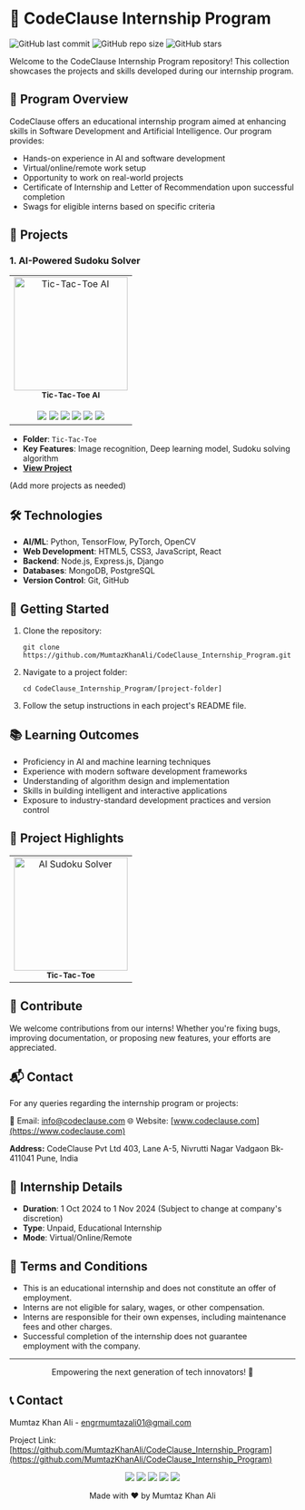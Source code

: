 # 🚀 CodeClause Internship Program

![GitHub last commit](https://img.shields.io/github/last-commit/engrmumtazali0112/Code_Clause_Internship_Artificial_Intelligence)
![GitHub repo size](https://img.shields.io/github/repo-size/engrmumtazali0112/Code_Clause_Internship_Artificial_Intelligence)
![GitHub stars](https://img.shields.io/github/stars/engrmumtazali0112/Code_Clause_Internship_Artificial_Intelligence?style=social)




Welcome to the CodeClause Internship Program repository! This collection showcases the projects and skills developed during our internship program.

## 🎯 Program Overview

CodeClause offers an educational internship program aimed at enhancing skills in Software Development and Artificial Intelligence. Our program provides:

- Hands-on experience in AI and software development
- Virtual/online/remote work setup
- Opportunity to work on real-world projects
- Certificate of Internship and Letter of Recommendation upon successful completion
- Swags for eligible interns based on specific criteria

## 📂 Projects

### 1. AI-Powered Sudoku Solver
<table>
  <tr>
    <td align="center">
      <img src="https://github.com/user-attachments/assets/bcdeda8e-8c57-4071-8a4e-26bc8abec9ff" width="200px" alt="Tic-Tac-Toe AI"/>
      <br />
      <sub><b>Tic-Tac-Toe AI</b></sub>
      <br /><br />
      <!-- Badges for the technologies used in the project -->
      <img src="https://img.shields.io/badge/Python-3776AB?style=for-the-badge&logo=python&logoColor=white" />
      <img src="https://img.shields.io/badge/Flask-000000?style=for-the-badge&logo=flask&logoColor=white" />
      <img src="https://img.shields.io/badge/JavaScript-F7DF1E?style=for-the-badge&logo=javascript&logoColor=black" />
      <img src="https://img.shields.io/badge/HTML5-E34F26?style=for-the-badge&logo=html5&logoColor=white" />
      <img src="https://img.shields.io/badge/CSS3-1572B6?style=for-the-badge&logo=css3&logoColor=white" />
      <img src="https://img.shields.io/badge/Bootstrap-563D7C?style=for-the-badge&logo=bootstrap&logoColor=white" />
    </td>
    <!-- Add more project highlights as needed -->
  </tr>
</table>


- **Folder**: `Tic-Tac-Toe`
- **Key Features**: Image recognition, Deep learning model, Sudoku solving algorithm
- **[View Project](https://github.com/engrmumtazali0112/Code_Clause_Internship_Artificial_Intelligence/tree/main/Tic-Tac-Toe%20_I)**

(Add more projects as needed)

## 🛠️ Technologies

- **AI/ML**: Python, TensorFlow, PyTorch, OpenCV
- **Web Development**: HTML5, CSS3, JavaScript, React
- **Backend**: Node.js, Express.js, Django
- **Databases**: MongoDB, PostgreSQL
- **Version Control**: Git, GitHub

## 🚀 Getting Started

1. Clone the repository:
   ```
   git clone https://github.com/MumtazKhanAli/CodeClause_Internship_Program.git
   ```

2. Navigate to a project folder:
   ```
   cd CodeClause_Internship_Program/[project-folder]
   ```

3. Follow the setup instructions in each project's README file.

## 📚 Learning Outcomes

- Proficiency in AI and machine learning techniques
- Experience with modern software development frameworks
- Understanding of algorithm design and implementation
- Skills in building intelligent and interactive applications
- Exposure to industry-standard development practices and version control

## 🌟 Project Highlights

<table>
  <tr>
    <td align="center">
      <img src="https://github.com/user-attachments/assets/bcdeda8e-8c57-4071-8a4e-26bc8abec9ff" width="200px" alt="AI Sudoku Solver"/>
      <br />
      <sub><b>Tic-Tac-Toe</b></sub>
    </td>
    <!-- Add more project highlights as needed -->
  </tr>
</table>


## 🤝 Contribute

We welcome contributions from our interns! Whether you're fixing bugs, improving documentation, or proposing new features, your efforts are appreciated.

## 📬 Contact

For any queries regarding the internship program or projects:

📧 Email: [info@codeclause.com](mailto:info@codeclause.com)
🌐 Website: [www.codeclause.com](https://www.codeclause.com)

**Address:**
CodeClause Pvt Ltd
403, Lane A-5, Nivrutti Nagar
Vadgaon Bk-411041
Pune, India

## 📅 Internship Details

- **Duration**: 1 Oct 2024 to 1 Nov 2024 (Subject to change at company's discretion)
- **Type**: Unpaid, Educational Internship
- **Mode**: Virtual/Online/Remote

## 📜 Terms and Conditions

- This is an educational internship and does not constitute an offer of employment.
- Interns are not eligible for salary, wages, or other compensation.
- Interns are responsible for their own expenses, including maintenance fees and other charges.
- Successful completion of the internship does not guarantee employment with the company.

---

<p align="center">Empowering the next generation of tech innovators! 🚀</p>

## 📞 Contact

Mumtaz Khan Ali - [engrmumtazali01@gmail.com](mailto:engrmumtazali01@gmail.com)

Project Link: [https://github.com/MumtazKhanAli/CodeClause_Internship_Program](https://github.com/MumtazKhanAli/CodeClause_Internship_Program)

<p align="center">
  <a href="mailto:engrmumtazali01@gmail.com"><img src="https://img.shields.io/badge/Email-D14836?style=for-the-badge&logo=gmail&logoColor=white"/></a>
  <a href="https://www.linkedin.com/in/mumtaz-ali"><img src="https://img.shields.io/badge/LinkedIn-0077B5?style=for-the-badge&logo=linkedin&logoColor=white"/></a>
  <a href="https://www.instagram.com/its_maliyzi"><img src="https://img.shields.io/badge/Instagram-E4405F?style=for-the-badge&logo=instagram&logoColor=white"/></a>
  <a href="https://x.com/your-x-account"><img src="https://img.shields.io/badge/X.com-1DA1F2?style=for-the-badge&logo=twitter&logoColor=white"/></a>
  <a href="https://discord.gg/DZgwHzEb"><img src="https://img.shields.io/badge/Discord-7289DA?style=for-the-badge&logo=discord&logoColor=white"/></a>
</p>

<p align="center">Made with ❤️ by Mumtaz Khan Ali</p>
